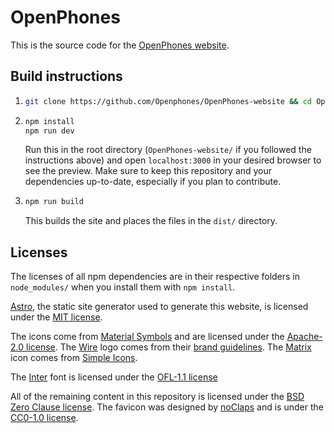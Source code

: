 # OpenPhones
This is the source code for the [OpenPhones website](https://openphones.global).

## Build instructions
1.  ```bash
    git clone https://github.com/Openphones/OpenPhones-website && cd OpenPhones-website
    ```
2.  ```bash
    npm install
    npm run dev
    ```
    Run this in the root directory (`OpenPhones-website/` if you followed the instructions above) and open `localhost:3000` in your desired browser to see the preview. Make sure to keep this repository and your dependencies up-to-date, especially if you plan to contribute.
3.  ```bash
    npm run build
    ```
    This builds the site and places the files in the `dist/` directory.

## Licenses
The licenses of all npm dependencies are in their respective folders in `node_modules/` when you install them with `npm install`.

[Astro](https://astro.build/), the static site generator used to generate this website, is licensed under the [MIT license](https://github.com/withastro/astro/blob/main/LICENSE).

The icons come from [Material Symbols](https://fonts.google.com/icons) and are licensed under the [Apache-2.0 license](https://www.apache.org/licenses/LICENSE-2.0.html). The [Wire](https://wire.com) logo comes from their [brand guidelines](https://brand.wire.com/). The [Matrix](https://matrix.org/) icon comes from [Simple Icons](https://simpleicons.org/).

The [Inter](https://rsms.me/inter/) font is licensed under the [OFL-1.1 license](https://github.com/rsms/inter/blob/master/LICENSE.txt)

All of the remaining content in this repository is licensed under the [BSD Zero Clause license](LICENSE). The favicon was designed by [noClaps](https://github.com/noClaps) and is under the [CC0-1.0 license](/public/icon/LICENSE).
